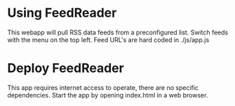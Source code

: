 # Using FeedReader

This webapp will pull RSS data feeds from a preconfigured list. Switch feeds with the menu on the top left. Feed URL's are hard coded in ./js/app.js

# Deploy FeedReader

This app requires internet access to operate, there are no specific dependencies. Start the app by opening index.html in a web browser.

